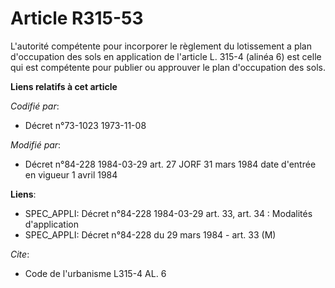 # Article R315-53

L'autorité compétente pour incorporer le règlement du lotissement a plan d'occupation des sols en application de l'article L.
315-4 (alinéa 6) est celle qui est compétente pour publier ou approuver le plan d'occupation des sols.

**Liens relatifs à cet article**

_Codifié par_:

  - Décret n°73-1023 1973-11-08

_Modifié par_:

  - Décret n°84-228 1984-03-29 art. 27 JORF 31 mars 1984 date d'entrée en vigueur 1 avril 1984

**Liens**:

  - SPEC_APPLI: Décret n°84-228 1984-03-29 art. 33, art. 34 : Modalités d'application
  - SPEC_APPLI: Décret n°84-228 du 29 mars 1984 - art. 33 (M)

_Cite_:

  - Code de l'urbanisme L315-4 AL. 6
